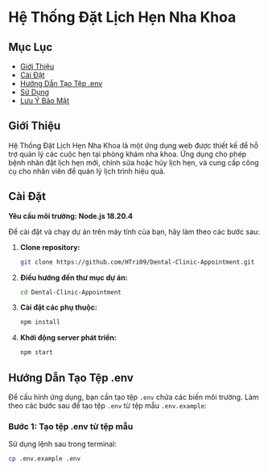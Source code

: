 # Hệ Thống Đặt Lịch Hẹn Nha Khoa

## Mục Lục
- [Giới Thiệu](#giới-thiệu)
- [Cài Đặt](#cài-đặt)
- [Hướng Dẫn Tạo Tệp .env](#hướng-dẫn-tạo-tệp-env)
- [Sử Dụng](#sử-dụng)
- [Lưu Ý Bảo Mật](#lưu-ý-bảo-mật)

## Giới Thiệu
Hệ Thống Đặt Lịch Hẹn Nha Khoa là một ứng dụng web được thiết kế để hỗ trợ quản lý các cuộc hẹn tại phòng khám nha khoa. Ứng dụng cho phép bệnh nhân đặt lịch hẹn mới, chỉnh sửa hoặc hủy lịch hẹn, và cung cấp công cụ cho nhân viên để quản lý lịch trình hiệu quả.

## Cài Đặt

**Yêu cầu môi trường: Node.js 18.20.4**

Để cài đặt và chạy dự án trên máy tính của bạn, hãy làm theo các bước sau:

1. **Clone repository:**
    ```bash
    git clone https://github.com/HTri09/Dental-Clinic-Appointment.git
    ```
2. **Điều hướng đến thư mục dự án:**
    ```bash
    cd Dental-Clinic-Appointment
    ```
3. **Cài đặt các phụ thuộc:**
    ```bash
    npm install
    ```
4. **Khởi động server phát triển:**
    ```bash
    npm start
    ```

## Hướng Dẫn Tạo Tệp .env

Để cấu hình ứng dụng, bạn cần tạo tệp `.env` chứa các biến môi trường. Làm theo các bước sau để tạo tệp `.env` từ tệp mẫu `.env.example`:

### Bước 1: Tạo tệp .env từ tệp mẫu
Sử dụng lệnh sau trong terminal:

```bash
cp .env.example .env
